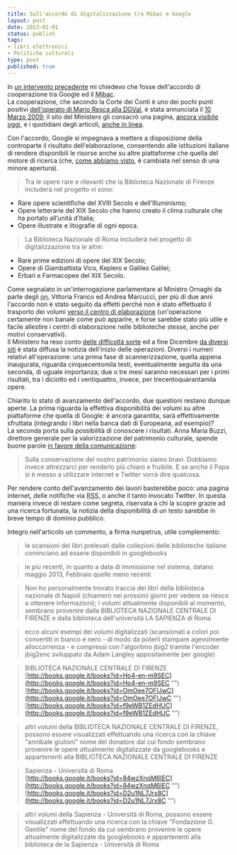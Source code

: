 ```yaml
--- 
title: Sull'accordo di digitalizzazione tra Mibac e Google
layout: post
date: 2013-02-01
status: publish
tags: 
- libri elettronici
- Politiche culturali
type: post
published: true
---
```


In [un intervento precedente][1] mi chiedevo che fosse dell'accordo di cooperazione tra <span lang="en">Google</span> ed il <abbr title="Ministero per i Beni e le Attività Culturali" lang="it">Mibac</abbr>.<br>
La cooperazione, che secondo la Corte dei Conti è uno dei pochi punti positivi [dell'operato di Mario Resca alla <abbr title="Direzione Generale Valorizzazione" lang="it">DGVal</abbr>][2], è stata annunciata il [10 Marzo 2009][3]; il sito del Ministero gli consacrò una pagina, [ancora visibile oggi][4], e i quotidiani degli articoli, [anche in linea][8].

Con l'accordo, <span lang="en">Google</span> si impegnava a mettere a disposizione della controparte il risultato dell'elaborazione, consentendo alle istituzioni italiane di rendere disponibili le risorse anche su altre piattaforme che quella del motore di ricerca (che, [come abbiamo visto][1], è cambiata nel senso di una minore apertura).

>Tra le opere rare e rilevanti che la Biblioteca Nazionale di Firenze includerà nel progetto vi sono:<br>
* Rare opere scientifiche del XVIII Secolo e dell’Illuminismo;
* Opere letterarie del XIX Secolo che hanno creato il clima culturale che ha portato all’unità d’Italia;
* Opere illustrate e litografie di ogni epoca.

>La Biblioteca Nazionale di Roma includerà nel progetto di digitalizzazione tra le altre:<br>
* Rare prime edizioni di opere del XIX Secolo;
* Opere di Giambattista Vico, Keplero e Galileo Galilei;
* Erbari e Farmacopee del XIX Secolo.

Come segnalato in un'interrogazione parlamentare al Ministro Ornaghi da parte degli <abbr title="onorevoli" lang="it">on.</abbr> Vittoria Franco ed Andrea Marcucci, per più di due anni l'accordo non è stato seguito da effetti perché non è stato effettuato il trasporto dei volumi [verso il centro di elaborazione][5] (un'operazione certamente non banale come può apparire, e forse sarebbe stato più utile e facile allestire i centri di elaborazione nelle biblioteche stesse, anche per motivi conservativi).<br>
Il Ministero ha reso conto [delle difficoltà sorte][6] ed a fine Dicembre  [da diversi siti][7] è stata diffusa la notizia dell'inizio delle operazioni. Diversi i numeri relativi all'operazione: una prima fase di scannerizzazione, quella appena inaugurata, riguarda cinquecentomila testi, eventualmente seguita da una seconda, di uguale importanza; due o tre mesi saranno necessari per i primi risultati, tra i diciotto ed i ventiquattro, invece, per trecentoquarantamila opere.

Chiarito lo stato di avanzamento dell'accordo, due questioni restano dunque aperte. La prima riguarda la effettiva disponibilità dei volumi su altre piattaforme che quella di <span lang="en">Google</span>: è ancora garantita, sarà effettivamente sfruttata (integrando i libri nella banca dati di Europeana, ad esempio)?<br>
La seconda porta sulla possibilità di conoscere i risultati. Anna Maria Buzzi, direttore generale per la valorizzazione del patrimonio culturale, spende buone parole [in favore della comunicazione][7]:

>Sulla conservazione del nostro patrimonio siamo bravi. Dobbiamo invece attrezzarci per renderlo più chiaro e fruibile. E se anche il Papa si è messo a utilizzare internet e <span lang="en">Twitter</span> vorrà dire qualcosa.

Per rendere conto dell'avanzamento dei lavori basterebbe poco: una pagina internet, delle notifiche via <abbr title="Really Simple Syndication" lang="en">RSS</abbr>, o anche il tanto invocato <span lang="en">Twitter</span>. In questa maniera invece di restare come segreta, riservata a chi la scopre grazie ad una ricerca fortunata, la notizia della disponibilità di un testo sarebbe in breve tempo di dominio pubblico.


Integro nell'articolo un commento, a firma nunpetrus, utile complemento:

>le scansioni dei libri prelevati dalle collezioni delle biblioteche italiane cominciano ad essere disponibili in <span lang="en">googlebooks</span>

>le più recenti, in quanto a data di immissione nel sistema, datano maggio 2013, Febbraio quelle meno recenti

>Non ho personalmente trovato traccia dei libri della biblioteca nazionale di Napoli (chiamerò nei prossimi giorni per vedere se riesco a ottenere informazioni); i volumi attualmente disponibili al momento, sembrano provenire dalla BIBLIOTECA NAZIONALE CENTRALE DI FIRENZE e dalla biblioteca dell'università LA SAPIENZA di Roma 

>ecco alcuni esempi dei volumi digitalizzati (scansionati a colori poi convertiti in bianco e nero - di modo da poterli stampare agevolmente alloccorrenza - e compressi con l'algoritmo jbig2 tramite l'encoder jbig2enc sviluppato da Adam Langley appositamente per google) 

>BIBLIOTECA NAZIONALE CENTRALE DI FIRENZE<br>
[http://books.google.it/books?id=Ho4-en-m9SEC](http://books.google.it/books?id=Ho4-en-m9SEC "")<br>
[http://books.google.it/books?id=OmOee7OFlJwC](http://books.google.it/books?id=OmOee7OFlJwC "")<br>
[http://books.google.it/books?id=f9eWB1ZEdHUC](http://books.google.it/books?id=f9eWB1ZEdHUC "")<br>

>altri volumi della BIBLIOTECA NAZIONALE CENTRALE DI FIRENZE, possono essere visualizzati effettuando una ricerca con la chiave "annibale giulioni" nome del donatore dal cui fondo sembrano provenire le opere attualmente digitalizzate da googlebooks e appartenenti alla BIBLIOTECA NAZIONALE CENTRALE DI FIRENZE 

>Sapienza - Università di Roma<br>
[http://books.google.it/books?id=84wzXnqM6lEC](http://books.google.it/books?id=84wzXnqM6lEC "")<br>
[http://books.google.it/books?id=D2u1NL7Jrx8C](http://books.google.it/books?id=D2u1NL7Jrx8C "")<br>

>altri volumi della Sapienza - Università di Roma, possono essere visualizzati effettuando una ricerca con la chiave "Fondazione G. Gentile" nome del fondo da cui sembrano provenire le opere attualmente digitalizzate da googlebooks e appartenenti alla biblioteca de la Sapienza - Università di Roma


[1]: /2013/01/15/scaricare-un-libro-da-google-books.html
[2]: http://espresso.repubblica.it/dettaglio/cultura-il-flop-del-supermanager/2197582//0 "Resoconto del duro parere della Corte dei Conti sull'operato di Mario Resca"
[3]: https://sites.google.com/a/pressatgoogle.com/italianlibraries/ "La data dell'annuncio"
[4]: http://www.beniculturali.it/mibac/export/MiBAC/sito-MiBAC/Contenuti/Ministero/Accordi/Altri/visualizza_asset.html_1672918906.html "Sul sito del ministero dei beni culturali"
[5]: http://www.techeconomy.it/2012/09/05/pd-mai-partito-laccordo-tra-mibac-e-google-sulle-biblioteche/ "Una notizia che rende conto dell'interrogazione"
[6]: http://www.italiaoggi.it/news/dettaglio_news.asp?id=201209051746167365&chkAgenzie=ITALIAOGGI "Riassunto su Italia Oggi"
[7]: http://web20.excite.it/accordo-google-mibac-i-classici-della-letteratura-italiana-sul-web-N132938.html "Ad esempio su Excite.it"
[8]: http://www.repubblica.it/tecnologia/2010/03/10/news/google_books_accordo_ministero-2583000/ "Un articolo su Repubblica.it" 